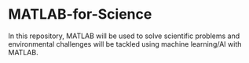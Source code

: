 # MATLAB-for-Science
In this repository, MATLAB will be used to solve scientific problems and environmental challenges will be tackled using machine learning/AI with MATLAB.
